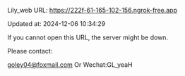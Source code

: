 Lily_web URL: https://222f-61-165-102-156.ngrok-free.app

Updated at: 2024-12-06 10:34:29

If you cannot open this URL, the server might be down.

Please contact: 

goley04@foxmail.com Or Wechat:GL_yeaH